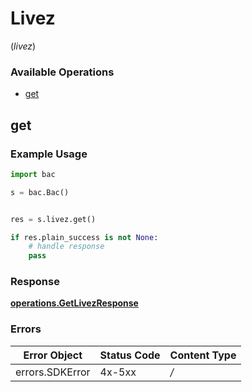 # Livez
(*livez*)

### Available Operations

* [get](#get)

## get

### Example Usage

```python
import bac

s = bac.Bac()


res = s.livez.get()

if res.plain_success is not None:
    # handle response
    pass

```


### Response

**[operations.GetLivezResponse](../../models/operations/getlivezresponse.md)**
### Errors

| Error Object    | Status Code     | Content Type    |
| --------------- | --------------- | --------------- |
| errors.SDKError | 4x-5xx          | */*             |
